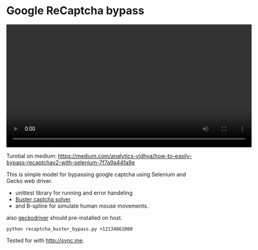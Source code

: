 # Google ReCaptcha bypass

<video width="640" height="" controls>
  <source src="https://github.com/teal33t/captcha_bypass/raw/master/ReCaptcha%20Bypass%20with%20Selenium%2C%20Geckodriver%20and%20Buster%20Extension.mp4" type="video/mp4">
</video>

Turotial on medium: https://medium.com/analytics-vidhya/how-to-easily-bypass-recaptchav2-with-selenium-7f7a9a44fa9e

This is simple model for bypassing google captcha using Selenium and Gecko web driver.

- unittest library for running and error handeling
- [Buster captcha solver](https://github.com/dessant/buster)
- and B-spline for simulate human mouse movements.

also [geckodriver](https://github.com/mozilla/geckodriver/releases) should pre-installed on host. 

`python recaptcha_buster_bypass.py +12134861000`

Tested for with http://sync.me.
